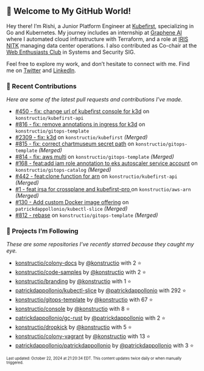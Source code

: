 <!-- DO NOT EDIT THIS FILE DIRECTLY! This file was automatically generated from the tool in this repo. -->

## 🌟 Welcome to My GitHub World!

Hey there! I’m Rishi, a Junior Platform Engineer at [Kubefirst](https://kubefirst.io/), specializing in Go and Kubernetes. My journey includes an internship at [Graphene AI](https://grapheneai.com/) where I automated cloud infrastructure with Terraform, and a role at [IRIS NITK](https://iris.nitk.ac.in/hrms/) managing data center operations. I also contributed as Co-chair at the [Web Enthusiasts Club](https://webclub.nitk.ac.in/) in Systems and Security SIG.

Feel free to explore my work, and don’t hesitate to connect with me. Find me on [Twitter](https://x.com/RishixMonk) and [LinkedIn](https://www.linkedin.com/in/mrrishi373/).

### 🚀 Recent Contributions

*Here are some of the latest pull requests and contributions I’ve made.*


* [#450 - fix: change url of kubefirst console for k3d](https://github.com/konstructio/kubefirst-api/pull/450) on `konstructio/kubefirst-api` 
* [#816 - fix: remove annotations in ingress for k3d](https://github.com/konstructio/gitops-template/pull/816) on `konstructio/gitops-template` 
* [#2309 - fix: k3d](https://github.com/konstructio/kubefirst/pull/2309) on `konstructio/kubefirst` *(Merged)*
* [#815 - fix: correct chartmuseum secret path](https://github.com/konstructio/gitops-template/pull/815) on `konstructio/gitops-template` *(Merged)*
* [#814 - fix: aws multi](https://github.com/konstructio/gitops-template/pull/814) on `konstructio/gitops-template` *(Merged)*
* [#168 - feat:add iam role annotation to eks autoscaler service account](https://github.com/konstructio/gitops-catalog/pull/168) on `konstructio/gitops-catalog` *(Merged)*
* [#442 - feat:clone function for arn](https://github.com/konstructio/kubefirst-api/pull/442) on `konstructio/kubefirst-api` *(Merged)*
* [#1 - feat irsa for crossplane and kubefirst-pro ](https://github.com/konstructio/aws-arn/pull/1) on `konstructio/aws-arn` *(Merged)*
* [#130 - Add custom Docker image offering](https://github.com/patrickdappollonio/kubectl-slice/pull/130) on `patrickdappollonio/kubectl-slice` *(Merged)*
* [#812 - rebase](https://github.com/konstructio/gitops-template/pull/812) on `konstructio/gitops-template` *(Merged)*

### 🌟 Projects I’m Following

*These are some repositories I’ve recently starred because they caught my eye.*


* [konstructio/colony-docs](https://github.com/konstructio/colony-docs) by [@konstructio](https://github.com/konstructio) with 2 ⭐️
* [konstructio/code-samples](https://github.com/konstructio/code-samples) by [@konstructio](https://github.com/konstructio) with 2 ⭐️
* [konstructio/branding](https://github.com/konstructio/branding) by [@konstructio](https://github.com/konstructio) with 1 ⭐️
* [patrickdappollonio/kubectl-slice](https://github.com/patrickdappollonio/kubectl-slice) by [@patrickdappollonio](https://github.com/patrickdappollonio) with 292 ⭐️
* [konstructio/gitops-template](https://github.com/konstructio/gitops-template) by [@konstructio](https://github.com/konstructio) with 67 ⭐️
* [konstructio/console](https://github.com/konstructio/console) by [@konstructio](https://github.com/konstructio) with 8 ⭐️
* [patrickdappollonio/gc-rust](https://github.com/patrickdappollonio/gc-rust) by [@patrickdappollonio](https://github.com/patrickdappollonio) with 2 ⭐️
* [konstructio/dropkick](https://github.com/konstructio/dropkick) by [@konstructio](https://github.com/konstructio) with 5 ⭐️
* [konstructio/colony-vagrant](https://github.com/konstructio/colony-vagrant) by [@konstructio](https://github.com/konstructio) with 13 ⭐️
* [patrickdappollonio/patrickdappollonio](https://github.com/patrickdappollonio/patrickdappollonio) by [@patrickdappollonio](https://github.com/patrickdappollonio) with 3 ⭐️

<sub><small>Last updated: October 22, 2024 at 21:20:34 EDT. This content updates twice daily or when manually triggered.</small></sub>
